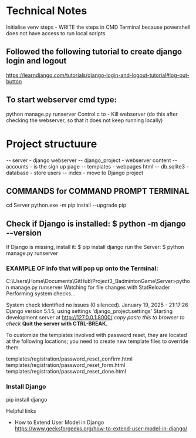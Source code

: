 # Technical Notes

Initialise venv steps - WRITE the steps in CMD Terminal because powershell does not have access to run local scripts

## Followed the following tutorial to create django login and logout 
https://learndjango.com/tutorials/django-login-and-logout-tutorial#log-out-button

## To start webserver cmd type:
python manage.py runserver
Control c to - Kill webserver (do this after checking the webserver, so that it does not keep running locally)

# Project structuure
-- server - django webserver
-- django_project - webserver content
-- accounts - is the sign up page
-- templates - webpages html
-- db.sqlite3 - database - store users
-- index - move to Django project


## COMMANDS for COMMAND PROMPT TERMINAL
cd Server 
python.exe -m pip install --upgrade pip


## Check if Django is installed: $ python -m django --version
If Django is missing, install it: $ pip install django
run the Server: $ python manage.py runserver

### EXAMPLE OF info that will pop up onto the Terminal:

C:\Users\Home\Documents\GitHub\Project3_BadmintonGame\Server>python manage.py runserver
Watching for file changes with StatReloader
Performing system checks...

System check identified no issues (0 silenced).
January 19, 2025 - 21:17:26
Django version 5.1.5, using settings 'django_project.settings'
Starting development server at http://127.0.0.1:8000/ *copy paste this to browser to check*
**Quit the server with CTRL-BREAK.**

To customize the templates involved with password reset, they are located at the following locations; you need to create new template files to override them.

templates/registration/password_reset_confirm.html
templates/registration/password_reset_form.html
templates/registration/password_reset_done.html

### Install Django 
pip install django

Helpful links
- How to Extend User Model in Django
https://www.geeksforgeeks.org/how-to-extend-user-model-in-django/ 